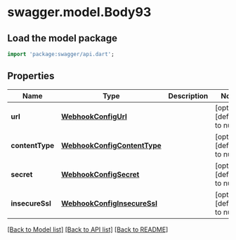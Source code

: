 # swagger.model.Body93

## Load the model package
```dart
import 'package:swagger/api.dart';
```

## Properties
Name | Type | Description | Notes
------------ | ------------- | ------------- | -------------
**url** | [**WebhookConfigUrl**](WebhookConfigUrl.md) |  | [optional] [default to null]
**contentType** | [**WebhookConfigContentType**](WebhookConfigContentType.md) |  | [optional] [default to null]
**secret** | [**WebhookConfigSecret**](WebhookConfigSecret.md) |  | [optional] [default to null]
**insecureSsl** | [**WebhookConfigInsecureSsl**](WebhookConfigInsecureSsl.md) |  | [optional] [default to null]

[[Back to Model list]](../README.md#documentation-for-models) [[Back to API list]](../README.md#documentation-for-api-endpoints) [[Back to README]](../README.md)

